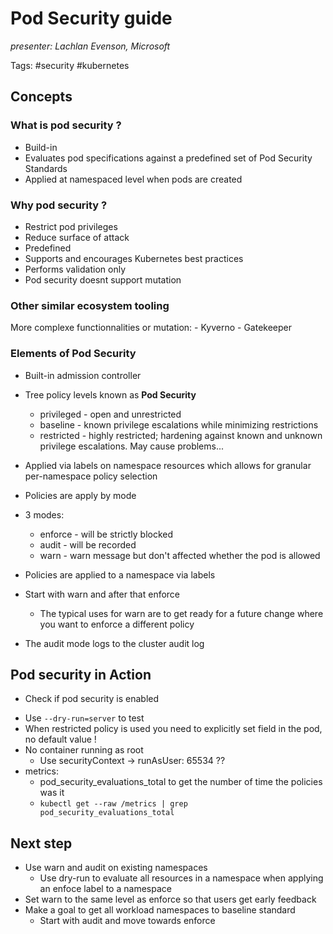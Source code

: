 # Pod Security guide
*presenter: Lachlan Evenson, Microsoft*

Tags: #security #kubernetes 

## Concepts
### What is pod security ?
- Build-in
- Evaluates pod specifications against a predefined set of Pod Security Standards
- Applied at namespaced level when pods are created
 
 ### Why pod security ?
 - Restrict pod privileges
 - Reduce surface of attack
 - Predefined
 - Supports and encourages Kubernetes best practices
 - Performs validation only
 - Pod security doesnt support mutation

### Other similar ecosystem tooling
More complexe functionnalities or mutation:
	- Kyverno
	- Gatekeeper

### Elements of Pod Security
- Built-in admission controller
- Tree policy levels known as **Pod Security**
	- privileged - open and unrestricted
	- baseline -  known privilege escalations while minimizing restrictions
	- restricted - highly restricted; hardening against known and unknown privilege escalations. May cause problems...
- Applied via labels on namespace resources which allows for granular per-namespace policy selection


- Policies are apply by mode
- 3 modes:
	- enforce - will be strictly blocked
	- audit - will be recorded
	- warn - warn message but don't affected whether the pod is allowed

* Policies are applied to a namespace via labels

* Start with warn and after that enforce
	* The typical uses for warn are to get ready for a future change where you want to enforce a different policy

* The audit mode logs to the cluster audit log

## Pod security in Action
- Check if pod security is enabled
* Use `--dry-run=server` to test
* When restricted policy is used you need to explicitly set field in the pod, no default value !
* No container running as root
	* Use securityContext -> runAsUser: 65534 ??
* metrics:
	* pod_security_evaluations_total to get the number of time the policies was it
	* `kubectl get --raw /metrics | grep pod_security_evaluations_total`

## Next step
- Use warn and audit on existing namespaces
	- Use dry-run to evaluate all resources in a namespace when applying an enfoce label to a namespace
- Set warn to the same level as enforce so that users get early feedback
- Make a goal to get all workload namespaces to baseline standard
	- Start with audit and move towards enforce

